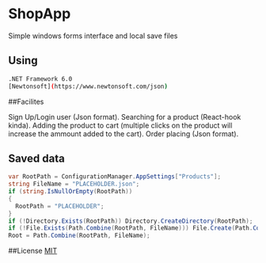 # ShopApp

Simple windows forms interface and local save files

## Using
```bash
.NET Framework 6.0
[Newtonsoft](https://www.newtonsoft.com/json)
```
##Facilites

Sign Up/Login user (Json format).
Searching for a product (React-hook kinda).
Adding the product to cart (multiple clicks on the product will increase the ammount added to the cart).
Order placing (Json format).

## Saved data
```c#
var RootPath = ConfigurationManager.AppSettings["Products"];
string FileName = "PLACEHOLDER.json";
if (string.IsNullOrEmpty(RootPath))
{
  RootPath = "PLACEHOLDER";
}
if (!Directory.Exists(RootPath)) Directory.CreateDirectory(RootPath);
if (!File.Exists(Path.Combine(RootPath, FileName))) File.Create(Path.Combine(RootPath, FileName)).Close();
Root = Path.Combine(RootPath, FileName);
```

##License
[MIT]()
